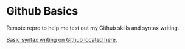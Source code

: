 # Github Basics

Remote repro to help me test out my Github skills and syntax writing.

[Basic syntax writing on Github located here.](https://help.github.com/en/articles/basic-writing-and-formatting-syntax)
